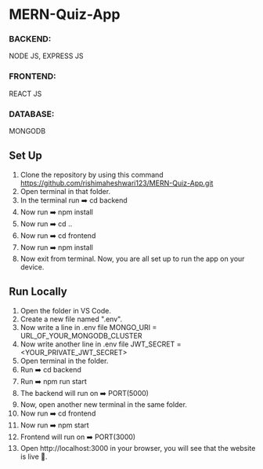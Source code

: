 # MERN-Quiz-App

### BACKEND:
NODE JS, EXPRESS JS
### FRONTEND:
REACT JS
### DATABASE:
MONGODB


## Set Up
1) Clone the repository by using this command https://github.com/rishimaheshwari123/MERN-Quiz-App.git
2) Open terminal in that folder.
3) In the terminal run ➡️ cd backend
4) Now run ➡️ npm install
5) Now run ➡️ cd ..
6) Now run ➡️ cd frontend
7) Now run ➡️ npm install
8) Now exit from terminal. Now, you are all set up to run the app on your device.
## Run Locally
1) Open the folder in VS Code.
2) Create a new file named ".env".
3) Now write a line in .env file MONGO_URI = URL_OF_YOUR_MONGODB_CLUSTER
4) Now write another line in .env file JWT_SECRET = <YOUR_PRIVATE_JWT_SECRET>
5) Open terminal in the folder.
6) Run ➡️ cd backend
4) Run ➡️ npm run start
6) The backend will run on ➡️ PORT(5000)
7) Now, open another new terminal in the same folder.
8) Now run ➡️ cd frontend
9) Now run ➡️ npm start
10) Frontend will run on ➡️ PORT(3000)
11) Open http://localhost:3000 in your browser, you will see that the website is live 🎉.

